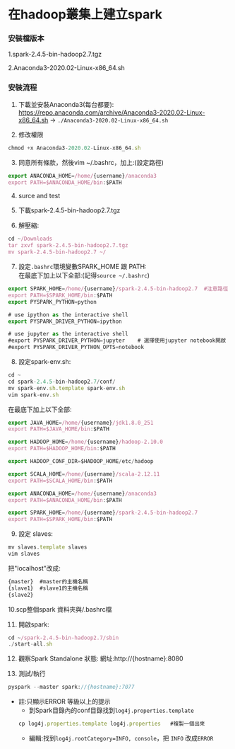 # 在hadoop叢集上建立spark

### 安裝檔版本
1.spark-2.4.5-bin-hadoop2.7.tgz

2.Anaconda3-2020.02-Linux-x86_64.sh

### 安裝流程
1. 下載並安裝Anaconda3(每台都要):
https://repo.anaconda.com/archive/Anaconda3-2020.02-Linux-x86_64.sh -> `./Anaconda3-2020.02-Linux-x86_64.sh`

2.  修改權限
  ```js
  chmod +x Anaconda3-2020.02-Linux-x86_64.sh
  ```

3. 同意所有條款，然後vim ~/.bashrc，加上:(設定路徑)  
```js
export ANACONDA_HOME=/home/{username}/anaconda3
export PATH=$ANACONDA_HOME/bin:$PATH
```  
4. surce and test  


5. 下載spark-2.4.5-bin-hadoop2.7.tgz

6. 解壓縮:
  ```js
  cd ~/Downloads
  tar zxvf spark-2.4.5-bin-hadoop2.7.tgz 
  mv spark-2.4.5-bin-hadoop2.7 ~/
  ```
  
7. 設定`.bashrc`環境變數SPARK_HOME 跟 PATH:  
  在最底下加上以下全部:(記得`source ~/.bashrc`)
  ```js
  export SPARK_HOME=/home/{username}/spark-2.4.5-bin-hadoop2.7  #注意路徑
  export PATH=$SPARK_HOME/bin:$PATH
  export PYSPARK_PYTHON=python

  # use ipython as the interactive shell
  export PYSPARK_DRIVER_PYTHON=ipython

  # use jupyter as the interactive shell
  #export PYSPARK_DRIVER_PYTHON=jupyter    # 選擇使用jupyter notebook開啟
  #export PYSPARK_DRIVER_PYTHON_OPTS=notebook
  ```
  
8. 設定spark-env.sh:
  ```js
  cd ~
  cd spark-2.4.5-bin-hadoop2.7/conf/
  mv spark-env.sh.template spark-env.sh
  vim spark-env.sh
  ```
  在最底下加上以下全部:
  ```js
  export JAVA_HOME=/home/{username}/jdk1.8.0_251
  export PATH=$JAVA_HOME/bin:$PATH

  export HADOOP_HOME=/home/{username}/hadoop-2.10.0
  export PATH=$HADOOP_HOME/bin:$PATH

  export HADOOP_CONF_DIR=$HADOOP_HOME/etc/hadoop

  export SCALA_HOME=/home/{username}/scala-2.12.11
  export PATH=$SCALA_HOME/bin:$PATH

  export ANACONDA_HOME=/home/{username}/anaconda3
  export PATH=$ANACONDA_HOME/bin:$PATH

  export SPARK_HOME=/home/{username}/spark-2.4.5-bin-hadoop2.7
  export PATH=$SPARK_HOME/bin:$PATH
  ```
  
9. 設定 slaves:  
  ```js
  mv slaves.template slaves
  vim slaves
  ```
  把"localhost"改成:
  ```js
  {master}  #master的主機名稱
  {slave1}  #slave1的主機名稱
  {slave2}
  ```
  
10.scp整個spark 資料夾與/.bashrc檔

  
11. 開啟spark:
  ```js
  cd ~/spark-2.4.5-bin-hadoop2.7/sbin
  ./start-all.sh
  ```
12. 觀察Spark Standalone 狀態:
   網址:http://{hostname}:8080

13. 測試/執行
   ```js
   pyspark --master spark://{hostname}:7077
   ```  
   
* 註:只顯示ERROR 等級以上的提示
  * 到Spark目錄內的conf目錄找到`log4j.properties.template`
  ```js
  cp log4j.properties.template log4j.properties   #複製一個出來
  ```
  * 編輯:找到`log4j.rootCategory=INFO, console`，把 `INFO` 改成`ERROR`



